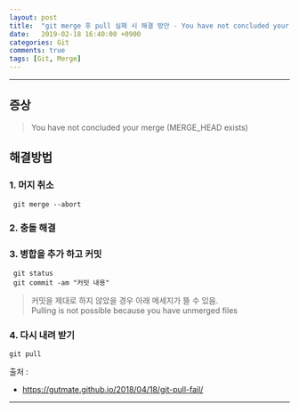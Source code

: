 ```yaml
---
layout: post
title:  "git merge 후 pull 실패 시 해결 방안 - You have not concluded your merge (MERGE_HEAD exists)"
date:   2019-02-18 16:40:00 +0900
categories: Git
comments: true
tags: [Git, Merge]
---
```


---

## 증상
> You have not concluded your merge (MERGE_HEAD exists)

## 해결방법
### 1. 머지 취소
```
 git merge --abort
```
### 2. 충돌 해결

### 3. 병합을 추가 하고 커밋

```
 git status
 git commit -am "커밋 내용"
```

> 커밋을 제대로 하지 않았을 경우 아래 메세지가 뜰 수 있음. <br/>
> Pulling is not possible because you have unmerged files

### 4. 다시 내려 받기
```
git pull
```

출처 : 
  - https://gutmate.github.io/2018/04/18/git-pull-fail/

[jekyll-docs]: https://jekyllrb.com/docs/home
[jekyll-gh]:   https://github.com/jekyll/jekyll
[jekyll-talk]: https://talk.jekyllrb.com/
---
